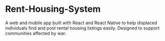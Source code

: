 # Rent-Housing-System
A web and mobile app built with React and React Native to help displaced individuals find and post rental housing listings easily. Designed to support communities affected by war.

